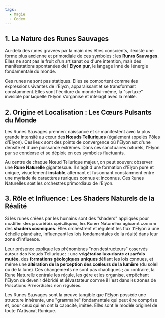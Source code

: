 ```yaml
---
tags:
  - Magie
  - Codex
---
```

## 1. La Nature des Runes Sauvages

Au-delà des runes gravées par la main des êtres conscients, il existe une forme plus ancienne et primordiale de ces symboles : les **Runes Sauvages**. Elles ne sont pas le fruit d'un artisanat ou d'une intention, mais des manifestations spontanées de l'**Elyon pur**, le langage inné de l'énergie fondamentale du monde.

Ces runes ne sont pas statiques. Elles se comportent comme des expressions vivantes de l'Elyon, apparaissant et se transformant constamment. Elles sont l'écriture du monde lui-même, la "syntaxe" invisible par laquelle l'Elyon s'organise et interagit avec la réalité.

## 2. Origine et Localisation : Les Cœurs Pulsants du Monde

Les Runes Sauvages prennent naissance et se manifestent avec la plus grande intensité au cœur des **Nœuds Telluriques** (également appelés Pôles d'Elyon). Ces lieux sont des points de convergence où l'Elyon est d'une densité et d'une puissance extrêmes. Dans ces sanctuaires naturels, l'Elyon pur se condense et se déploie en ces symboles fluctuants.

Au centre de chaque Nœud Tellurique majeur, on peut souvent observer une **Rune Naturelle** gigantesque. Il s'agit d'une formation d'Elyon pure et unique, visuellement **instable**, alternant et fusionnant constamment entre une myriade de caractères runiques connus et inconnus. Ces Runes Naturelles sont les orchestres primordiaux de l'Elyon.

## 3. Rôle et Influence : Les Shaders Naturels de la Réalité

Si les runes créées par les humains sont des "shaders" appliqués pour modifier des propriétés spécifiques, les Runes Naturelles agissent comme des **shaders cosmiques**. Elles orchestrent et régulent les flux d'Elyon à une échelle planétaire, influençant les lois fondamentales de la réalité dans leur zone d'influence.

Leur présence explique les phénomènes "non destructeurs" observés autour des Nœuds Telluriques : une **végétation luxuriante et parfois mutée**, des **formations géologiques uniques** défiant les lois connues, et même une **altération de la perception des couleurs de la lumière** (du soleil ou de la lune). Ces changements ne sont pas chaotiques ; au contraire, la Rune Naturelle centrale les régule, les gère et les organise, empêchant l'Elyon de devenir débridé et dévastateur comme il l'est dans les zones de Pulsations Primordiales non régulées.

Les Runes Sauvages sont la preuve tangible que l'Elyon possède une structure inhérente, une "grammaire" fondamentale qui peut être comprise et, pour ceux qui en ont la capacité, imitée. Elles sont le modèle originel de toute l'Artisanat Runique.
